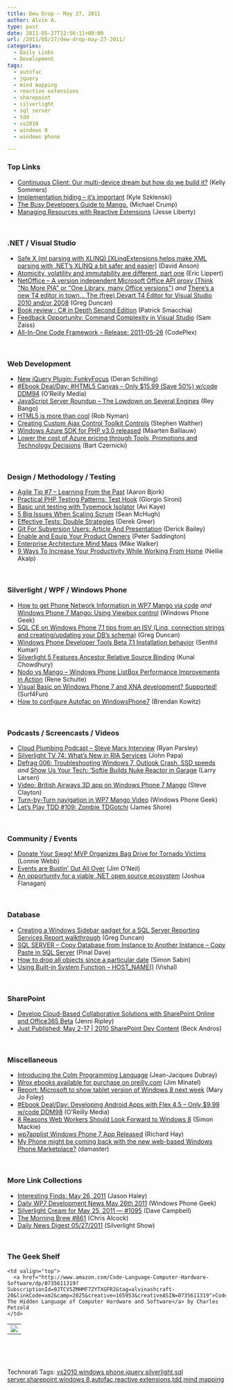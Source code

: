 ```yaml
---
title: Dew Drop – May 27, 2011
author: Alvin A.
type: post
date: 2011-05-27T12:56:11+00:00
url: /2011/05/27/dew-drop-may-27-2011/
categories:
  - Daily Links
  - Development
tags:
  - autofac
  - jquery
  - mind mapping
  - reactive extensions
  - sharepoint
  - silverlight
  - sql server
  - tdd
  - vs2010
  - windows 8
  - windows phone

---
```

### <a name="top"></a>Top Links

  * [Continuous Client: Our multi-device dream but how do we build it?][1] (Kelly Sommers)
  * [Implementation hiding &#8211; it&#8217;s important][2] (Kyle Szklenski)
  * [The Busy Developers Guide to Mango.][3] (Michael Crump)
  * [Managing Resources with Reactive Extensions][4] (Jesse Liberty)

&#160;

### <a name="dotnet"></a>.NET / Visual Studio

  * [Safe X (ml parsing with XLINQ) [XLinqExtensions helps make XML parsing with .NET&#8217;s XLINQ a bit safer and easier]][5] (David Anson)
  * [Atomicity, volatility and immutability are different, part one][6] (Eric Lippert)
  * [NetOffice &#8211; A version independent Microsoft Office API proxy (Think "No More PIA" or "One Library, many Office versions")][7] _and_ [There&#8217;s a new T4 editor in town&#8230; The (free) Devart T4 Editor for Visual Studio 2010 and/or 2008][8] (Greg Duncan)
  * [Book review : C# in Depth Second Edition][9] (Patrick Smacchia)
  * [Feedback Opportunity: Command Complexity in Visual Studio][10] (Sam Zaiss)
  * <a href="http://1code.codeplex.com/releases/view/67076" target="_blank">All-In-One Code Framework &#8211; Release: 2011-05-26</a> (CodePlex)

&#160;

### <a name="web"></a>Web Development

  * [New jQuery Plugin: FunkyFocus][11] (Deran Schilling)
  * [#Ebook Deal/Day: #HTML5 Canvas &#8211; Only $15.99 (Save 50%) w/code DDM94][12] (O&#8217;Reilly Media)
  * [JavaScript Server Roundup &#8211; The Lowdown on Several Engines][13] (Rey Bango)
  * [HTML5 is more than cool][14] (Rob Nyman)
  * [Creating Custom Ajax Control Toolkit Controls][15] (Stephen Walther)
  * [Windows Azure SDK for PHP v3.0 released][16] (Maarten Balliauw)
  * [Lower the cost of Azure pricing through Tools, Promotions and Technology Decisions][17] (Bart Czernicki)

&#160;

### <a name="design"></a>Design / Methodology / Testing

  * [Agile Tip #7 – Learning From the Past][18] (Aaron Bjork)
  * [Practical PHP Testing Patterns: Test Hook][19] (Giorgio Sironi)
  * [Basic unit testing with Typemock Isolator][20] (Avi Kaye)
  * [5 Big Issues When Scaling Scrum][21] (Sean McHugh)
  * [Effective Tests: Double Strategies][22] (Derek Greer)
  * [Git For Subversion Users: Article And Presentation][23] (Derick Bailey)
  * [Enable and Equip Your Product Owners][24] (Peter Saddington)
  * [Enterprise Architecture Mind Maps][25] (Mike Walker)
  * [9 Ways To Increase Your Productivity While Working From Home][26] (Nellie Akalp)

&#160;

### <a name="silverlight"></a>Silverlight / WPF / Windows Phone

  * [How to get Phone Network Information in WP7 Mango via code][27] _and_ [Windows Phone 7 Mango: Using Viewbox control][28] (Windows Phone Geek)
  * [SQL CE on Windows Phone 7.1 tips from an ISV (Linq, connection strings and creating/updating your DB&#8217;s schema)][29] (Greg Duncan)
  * [Windows Phone Developer Tools Beta 7.1 Installation behavior][30] (Senthil Kumar)
  * [Silverlight 5 Features Ancestor Relative Source Binding][31] (Kunal Chowdhury)
  * [Nodo vs Mango &#8211; Windows Phone ListBox Performance Improvements in Action][32] (Rene Schulte)
  * [Visual Basic on Windows Phone 7 and XNA development? Supported!][33] (Surf4Fun)
  * [How to configure Autofac on WindowsPhone7][34] (Brendan Kowitz)

&#160;

### <a name="podcasts"></a>Podcasts / Screencasts / Videos

  * <a href="http://feedproxy.google.com/~r/cloudPlumbing/~3/EYRp8k-9HiA/steve-marx-interview" target="_blank">Cloud Plumbing Podcast &#8211; Steve Marx Interview</a> (Ryan Parsley)
  * [Silverlight TV 74: What&#8217;s New in RIA Services][35] (John Papa)
  * [Defrag 006: Troubleshooting Windows 7, Outlook Crash, SSD speeds][36] _and_ [Show Us Your Tech: &#8216;Softie Builds Nuke Reactor in Garage][37] (Larry Larsen)
  * [Video: British Airways 3D app on Windows Phone 7 Mango][38] (Steve Clayton)
  * [Turn-by-Turn navigation in WP7 Mango Video][39] (Windows Phone Geek)
  * [Let&#8217;s Play TDD #109: Zombie TDGotchi][40] (James Shore)

&#160;

### <a name="events"></a>Community / Events

  * [Donate Your Swag! MVP Organizes Bag Drive for Tornado Victims][41] (Lonnie Webb)
  * [Events are Bustin’ Out All Over][42] (Jim O’Neil)
  * [An opportunity for a viable .NET open source ecosystem][43] (Joshua Flanagan)

&#160;

### <a name="db"></a>Database

  * [Creating a Windows Sidebar gadget for a SQL Server Reporting Services Report walkthrough][44] (Greg Duncan)
  * [SQL SERVER – Copy Database from Instance to Another Instance – Copy Paste in SQL Server][45] (Pinal Dave)
  * [How to drop all objects since a particular date][46] (Simon Sabin)
  * [Using Built-in System Function – HOST_NAME()][47] (Vishal)

&#160;

### <a name="sp"></a>SharePoint

  * [Develop Cloud-Based Collaborative Solutions with SharePoint Online and Office365 Beta][48] (Jenni Ripley)
  * <a href="http://blogs.msdn.com/b/sharepointdev/archive/2011/05/26/just-published-may-2-17-2010-sharepoint-dev-content.aspx" target="_blank">Just Published: May 2-17 | 2010 SharePoint Dev Content</a> (Beck Andros)

&#160;

### <a name="misc"></a>Miscellaneous

  * [Introducing the Colm Programming Language][49] (Jean-Jacques Dubray)
  * [Wrox ebooks available for purchase on oreilly.com][50] (Jim Minatel)
  * [Report: Microsoft to show tablet version of Windows 8 next week][51] (Mary Jo Foley)
  * [#Ebook Deal/Day: Developing Android Apps with Flex 4.5 &#8211; Only $9.99 w/code DDM98][52] (O&#8217;Reilly Media)
  * [8 Reasons Web Workers Should Look Forward to Windows 8][53] (Simon Mackie)
  * [wp7applist Windows Phone 7 App Released][54] (Richard Hay)
  * [My Phone might be coming back with the new web-based Windows Phone Marketplace?][55] (damaster)

&#160;

### <a name="links"></a>More Link Collections

  * [Interesting Finds: May 26, 2011][56] (Jason Haley)
  * [Daily WP7 Development News May 26th 2011][57] (Windows Phone Geek)
  * [Silverlight Cream for May 25, 2011 &#8212; #1095][58] (Dave Campbell)
  * [The Morning Brew #861][59] (Chris Alcock)
  * [Daily News Digest 05/27/2011][60] (Silverlight Show)

&#160;

### <a name="shelf"></a>The Geek Shelf

<table border="0" cellspacing="0" cellpadding="0">
  <tr>
    <td>
      <img data-recalc-dims="1" decoding="async" src="https://i0.wp.com/ecx.images-amazon.com/images/I/31GBgcA5PML._SL160_.jpg?w=660" />
    </td>
    
    <td valign="top">
      <a href="http://www.amazon.com/Code-Language-Computer-Hardware-Software/dp/0735611319?SubscriptionId=0JTCV5ZMHMF7ZYTXGFR2&tag=alvinashcraft-20&linkCode=xm2&camp=2025&creative=165953&creativeASIN=0735611319">Code: The Hidden Language of Computer Hardware and Software</a> by Charles Petzold
    </td>
  </tr>
</table>

&#160;

<div style="padding-bottom: 0px; margin: 0px; padding-left: 0px; padding-right: 0px; display: inline; float: none; padding-top: 0px" id="scid:C16BAC14-9A3D-4c50-9394-FBFEF7A93539:b3f4b3de-345b-499f-a6f3-bb3bc3f84951" class="wlWriterEditableSmartContent">
  <!--dotnetkickit-->
</div>

&#160;

<div style="padding-bottom: 0px; margin: 0px; padding-left: 0px; padding-right: 0px; display: inline; float: none; padding-top: 0px" id="scid:0767317B-992E-4b12-91E0-4F059A8CECA8:844ba5a0-d02b-40ae-88da-a76e37ff48c3" class="wlWriterEditableSmartContent">
  Technorati Tags: <a href="http://technorati.com/tags/vs2010" rel="tag">vs2010</a>,<a href="http://technorati.com/tags/windows+phone" rel="tag">windows phone</a>,<a href="http://technorati.com/tags/jquery" rel="tag">jquery</a>,<a href="http://technorati.com/tags/silverlight" rel="tag">silverlight</a>,<a href="http://technorati.com/tags/sql+server" rel="tag">sql server</a>,<a href="http://technorati.com/tags/sharepoint" rel="tag">sharepoint</a>,<a href="http://technorati.com/tags/windows+8" rel="tag">windows 8</a>,<a href="http://technorati.com/tags/autofac" rel="tag">autofac</a>,<a href="http://technorati.com/tags/reactive+extensions" rel="tag">reactive extensions</a>,<a href="http://technorati.com/tags/tdd" rel="tag">tdd</a>,<a href="http://technorati.com/tags/mind+mapping" rel="tag">mind mapping</a>
</div>

 [1]: http://feedproxy.google.com/~r/kellabyte/~3/PCcknOGCYqE/
 [2]: http://thecappsblog.blogspot.com/2011/05/implementation-hiding-its-important.html
 [3]: http://feedproxy.google.com/~r/MichaelCrump/~3/CRKCFD2wLc8/the-busy-developers-guide-to-mango.aspx
 [4]: http://feedproxy.google.com/~r/JesseLiberty-SilverlightGeek/~3/L2m2eMBEohU/
 [5]: http://blogs.msdn.com/b/delay/archive/2011/05/26/safe-x-ml-parsing-with-xlinq-xlinqextensions-helps-make-xml-parsing-with-net-s-xlinq-a-bit-safer-and-easier.aspx
 [6]: http://blogs.msdn.com/b/ericlippert/archive/2011/05/26/atomicity-volatility-and-immutability-are-different-part-one.aspx
 [7]: http://coolthingoftheday.blogspot.com/2011/05/netoffice-version-independent-microsoft.html
 [8]: http://coolthingoftheday.blogspot.com/2011/05/there-new-t4-editor-in-town-free-devart.html
 [9]: http://feedproxy.google.com/~r/CodeBetter/~3/ySHsUCXuNnc/
 [10]: http://blogs.msdn.com/b/visualstudio/archive/2011/05/27/feedback-opportunity-command-complexity-in-visual-studio.aspx
 [11]: http://feedproxy.google.com/~r/derans/~3/g2lRhjYj9eg/new-jquery-plugin-funkyfocus.html
 [12]: http://feeds.oreilly.com/~r/oreilly/news/~3/MDtvjfDmRZk/
 [13]: http://blogs.msdn.com/b/scriptjunkie/archive/2011/05/26/javascript-server-roundup-the-lowdown-on-serveral-engines.aspx
 [14]: http://feeds.dzone.com/~r/zones/css/~3/EGSB0hDupyY/html5-more-cool
 [15]: http://feedproxy.google.com/~r/StephenWalther/~3/VPJDqIsRII8/creating-custom-ajax-control-toolkit-controls.aspx
 [16]: http://blog.maartenballiauw.be/post.aspx?id=7c824af0-ef29-4f93-ba95-b8bc7b6a90df
 [17]: http://silverlighthack.com/post.aspx?id=9bf4aa8b-e592-41ad-a219-b01fb6c13b0d
 [18]: http://blogs.msdn.com/b/aaronbjork/archive/2011/05/26/agile-tip-7-learning-from-the-past.aspx
 [19]: http://feeds.dzone.com/~r/zones/css/~3/8ZfB9oFe7Qg/practical-php-testing-patterns-59
 [20]: http://feedproxy.google.com/~r/Typemock/~3/nY4OY7gfxgQ/basic-unit-testing-with-typemock.html
 [21]: http://feeds.dzone.com/~r/zones/agile/~3/pbDwOYplvho/5-big-issues-when-scaling
 [22]: http://feedproxy.google.com/~r/LosTechies/~3/QgNY-v9TsuE/
 [23]: http://feedproxy.google.com/~r/LosTechies/~3/1GL0X6U_2VA/
 [24]: http://feedproxy.google.com/~r/agilescout/~3/jJwVfRFi5UI/
 [25]: http://feedproxy.google.com/~r/MikeWalker/~3/WubUd0NOglI/enterprise-architecture-mind-maps.html
 [26]: http://feedproxy.google.com/~r/Mashable/~3/8bnXm3jA5CI/
 [27]: http://www.windowsphonegeek.com/tips/How-to-get-Phone-Network-Information-in-WP7-Mango-via-code
 [28]: http://www.windowsphonegeek.com/tips/Windows-Phone-7-Mango-Using-Viewbox-control
 [29]: http://coolthingoftheday.blogspot.com/2011/05/sql-ce-on-windows-phone-71-tips-from.html
 [30]: http://feeds.dzone.com/~r/zones/dotnet/~3/N7XhULHPmFI/windows-phone-developer-tools
 [31]: http://feedproxy.google.com/~r/kunal2383/~3/zD71H9H7gzQ/silverlight-5-features-ancestor.html
 [32]: http://kodierer.blogspot.com/2011/05/nodo-vs-mango-windows-phone-listbox.html
 [33]: http://feedproxy.google.com/~r/BuildingGamesBasedOnSilverlightAndExpressions/~3/bETCvAknNqw/visual-basic-on-windows-phone-7-and-xna-development-possilbe.aspx
 [34]: http://feedproxy.google.com/~r/OverTheCode/~3/gMCFRUu-7ls/configuring-autofac-for-wp7
 [35]: http://channel9.msdn.com/Shows/SilverlightTV/Silverlight-TV-74-Whats-New-in-RIA-Services
 [36]: http://channel9.msdn.com/Shows/The-Defrag-Show/Defrag-006-Troubleshooting-Windows-7-Outlook-Crash-SSD-speeds
 [37]: http://channel9.msdn.com/Series/Show-Us-Your-Tech/Show-Us-Your-Tech-Nuclear-Edition
 [38]: http://blogs.technet.com/b/next/archive/2011/05/26/video-british-airways-3d-app-on-windows-phone-7-mango.aspx
 [39]: http://www.windowsphonegeek.com/videos/turn-by-turn-navigation-in-wp7-mango-video
 [40]: http://jamesshore.com/Blog/Lets-Play/Episode-109.html
 [41]: http://blogs.msdn.com/b/mvpawardprogram/archive/2011/05/26/donate-your-swag-mvp-organizes-bag-drive-for-tornado-victims.aspx
 [42]: http://blogs.msdn.com/b/jimoneil/archive/2011/05/27/events-are-bustin-out-all-over.aspx
 [43]: http://feedproxy.google.com/~r/JoshuaFlanagan/~3/U_DVUzcBSbU/
 [44]: http://coolthingoftheday.blogspot.com/2011/05/creating-windows-sidebar-gadget-for-sql.html
 [45]: http://blog.sqlauthority.com/2011/05/27/sql-server-copy-database-from-instance-to-another-instance-copy-paste-in-sql-server/
 [46]: http://feedproxy.google.com/~r/SimonsSqlServerStuff/~3/Pry1_Go4K-k/how-to-drop-all-objects-since-a-particular-date.aspx
 [47]: http://feedproxy.google.com/~r/sqlserverpedia/~3/gLR1PpTz5OI/
 [48]: http://www.infoq.com/news/2011/05/sharepoint-online
 [49]: http://www.infoq.com/news/2011/05/colm
 [50]: http://p2p.wrox.com/content/blogs/jminatel/wrox-ebooks-available-purchase-oreillycom
 [51]: http://www.zdnet.com/blog/microsoft/report-microsoft-to-show-tablet-version-of-windows-8-next-week/9559
 [52]: http://feeds.oreilly.com/~r/oreilly/news/~3/91i8RjQGXU4/
 [53]: http://gigaom.com/collaboration/8-reasons-why-web-workers-should-look-forward-to-windows-8/
 [54]: http://www.windowsobserver.com/2011/05/26/wp7applist-windows-phone-7-app-released/
 [55]: http://feedproxy.google.com/~r/liveside/~3/rwfCNL4FmD8/
 [56]: http://jasonhaley.com/blog/post.aspx?id=64c5d8f8-433a-460d-8480-d429bd77cab9
 [57]: http://www.windowsphonegeek.com/news/daily-wp7-development-news-may-26th-2011
 [58]: http://geekswithblogs.net/WynApseTechnicalMusings/archive/2011/05/26/145600.aspx
 [59]: http://feedproxy.google.com/~r/ReflectivePerspective/~3/_c8z9IaaIto/
 [60]: http://feedproxy.google.com/~r/silverlightshow/~3/42VwfuBpidE/Daily-News-Digest-05-27-2011.aspx